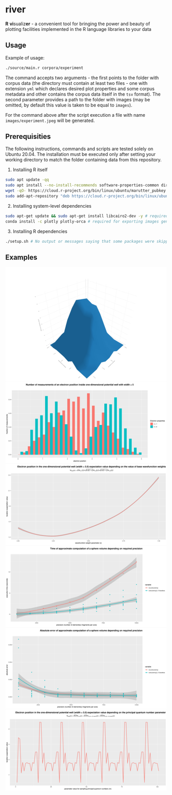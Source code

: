 # river

**R** **vi**sualiz**er** - a convenient tool for bringing the power and beauty of plotting facilities implemented in the R language libraries to your data

## Usage

Example of usage:

```sh
./source/main.r corpora/experiment
```

The command accepts two arguments - the first points to the folder with corpus data (the directory must contain at least two files - one with extension `yml` which declares desired plot properties and some corpus metadata and other contains the corpus data itself in the `tsv` format). The second parameter provides a path to the folder with images (may be omitted, by default this value is taken to be equal to `images`).

For the command above after the script execution a file with name `images/experiment.jpeg` will be generated.

## Prerequisities

The following instructions, commands and scripts are tested solely on Ubuntu 20.04. The installation must be executed only after setting your working directory to match the folder containing data from this repository.

1. Installing R itself 

```sh
sudo apt update -qq
sudo apt install --no-install-recommends software-properties-common dirmngr
wget -qO- https://cloud.r-project.org/bin/linux/ubuntu/marutter_pubkey.asc | sudo tee -a /etc/apt/trusted.gpg.d/cran_ubuntu_key.asc
sudo add-apt-repository "deb https://cloud.r-project.org/bin/linux/ubuntu $(lsb_release -cs)-cran40/"
```
2. Installing system-level dependencies
```sh
sudo apt-get update && sudo apt-get install libcairo2-dev -y # required for installing hrbrthemes on ubuntu, for other OSes there must be analogous packages
conda install -c plotly plotly-orca # required for exporting images generated via plotly (currently this impacts 3d histograms)
```
3. Installing R dependencies
```sh
./setup.sh # No output or messages saying that some packages were skipped mean that all required libraries are already installed
```

## Examples

![2d-electron-positions](images/2d-electron-positions.jpeg)
![electron-positions](images/electron-positions.jpeg)
![x-expectation-value-c-based-plot](images/x-expectation-value-c-based-plot.jpeg)
![sphere-volume-time-plot](images/sphere-volume-time-plot.jpeg)
![sphere-volume-error-plot](images/sphere-volume-error-plot.jpeg)
![x-expectation-value-n-based-plot](images/x-expectation-value-n-based-plot.jpeg)
